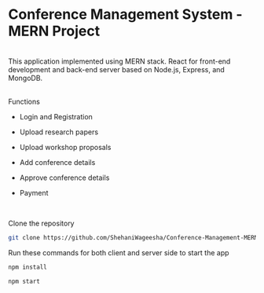 <h1>Conference Management System - MERN Project</h1>
<br/>
This application implemented using MERN stack. React for front-end development and back-end server based on Node.js, Express, and MongoDB.
<br/><br/>

Functions

* Login and Registration

* Upload research papers

* Upload workshop proposals

* Add conference details

* Approve conference details

* Payment
<br/>

Clone the repository
```sh
git clone https://github.com/ShehaniWageesha/Conference-Management-MERN.git
```

Run these commands for both client and server side to start the app

```sh
npm install
```

```sh
npm start
```
